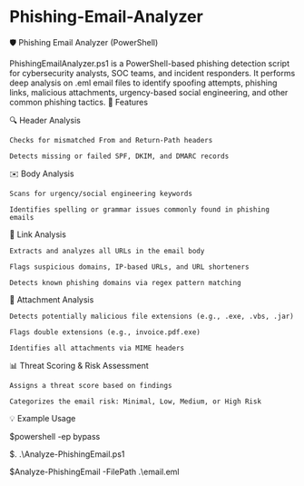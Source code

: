 # Phishing-Email-Analyzer

🛡️ Phishing Email Analyzer (PowerShell)

PhishingEmailAnalyzer.ps1 is a PowerShell-based phishing detection script for cybersecurity analysts, SOC teams, and incident responders. It performs deep analysis on .eml email files to identify spoofing attempts, phishing links, malicious attachments, urgency-based social engineering, and other common phishing tactics.
🚀 Features

🔍 Header Analysis

    Checks for mismatched From and Return-Path headers

    Detects missing or failed SPF, DKIM, and DMARC records

✉️ Body Analysis

    Scans for urgency/social engineering keywords

    Identifies spelling or grammar issues commonly found in phishing emails

🔗 Link Analysis

    Extracts and analyzes all URLs in the email body

    Flags suspicious domains, IP-based URLs, and URL shorteners

    Detects known phishing domains via regex pattern matching

📎 Attachment Analysis

    Detects potentially malicious file extensions (e.g., .exe, .vbs, .jar)

    Flags double extensions (e.g., invoice.pdf.exe)

    Identifies all attachments via MIME headers

📊 Threat Scoring & Risk Assessment


    Assigns a threat score based on findings

    Categorizes the email risk: Minimal, Low, Medium, or High Risk

💡 Example Usage

$powershell -ep bypass

$. .\Analyze-PhishingEmail.ps1

$Analyze-PhishingEmail -FilePath .\email.eml
    
